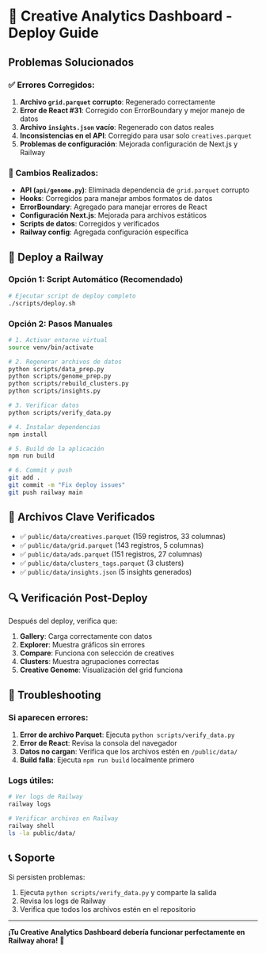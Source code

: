 # 🚀 Creative Analytics Dashboard - Deploy Guide

## Problemas Solucionados

### ✅ Errores Corregidos:

1. **Archivo `grid.parquet` corrupto**: Regenerado correctamente
2. **Error de React #31**: Corregido con ErrorBoundary y mejor manejo de datos
3. **Archivo `insights.json` vacío**: Regenerado con datos reales
4. **Inconsistencias en el API**: Corregido para usar solo `creatives.parquet`
5. **Problemas de configuración**: Mejorada configuración de Next.js y Railway

### 🔧 Cambios Realizados:

- **API (`api/genome.py`)**: Eliminada dependencia de `grid.parquet` corrupto
- **Hooks**: Corregidos para manejar ambos formatos de datos
- **ErrorBoundary**: Agregado para manejar errores de React
- **Configuración Next.js**: Mejorada para archivos estáticos
- **Scripts de datos**: Corregidos y verificados
- **Railway config**: Agregada configuración específica

## 🚀 Deploy a Railway

### Opción 1: Script Automático (Recomendado)

```bash
# Ejecutar script de deploy completo
./scripts/deploy.sh
```

### Opción 2: Pasos Manuales

```bash
# 1. Activar entorno virtual
source venv/bin/activate

# 2. Regenerar archivos de datos
python scripts/data_prep.py
python scripts/genome_prep.py
python scripts/rebuild_clusters.py
python scripts/insights.py

# 3. Verificar datos
python scripts/verify_data.py

# 4. Instalar dependencias
npm install

# 5. Build de la aplicación
npm run build

# 6. Commit y push
git add .
git commit -m "Fix deploy issues"
git push railway main
```

## 📁 Archivos Clave Verificados

- ✅ `public/data/creatives.parquet` (159 registros, 33 columnas)
- ✅ `public/data/grid.parquet` (143 registros, 5 columnas)
- ✅ `public/data/ads.parquet` (151 registros, 27 columnas)
- ✅ `public/data/clusters_tags.parquet` (3 clusters)
- ✅ `public/data/insights.json` (5 insights generados)

## 🔍 Verificación Post-Deploy

Después del deploy, verifica que:

1. **Gallery**: Carga correctamente con datos
2. **Explorer**: Muestra gráficos sin errores
3. **Compare**: Funciona con selección de creatives
4. **Clusters**: Muestra agrupaciones correctas
5. **Creative Genome**: Visualización del grid funciona

## 🐛 Troubleshooting

### Si aparecen errores:

1. **Error de archivo Parquet**: Ejecuta `python scripts/verify_data.py`
2. **Error de React**: Revisa la consola del navegador
3. **Datos no cargan**: Verifica que los archivos estén en `/public/data/`
4. **Build falla**: Ejecuta `npm run build` localmente primero

### Logs útiles:

```bash
# Ver logs de Railway
railway logs

# Verificar archivos en Railway
railway shell
ls -la public/data/
```

## 📞 Soporte

Si persisten problemas:

1. Ejecuta `python scripts/verify_data.py` y comparte la salida
2. Revisa los logs de Railway
3. Verifica que todos los archivos estén en el repositorio

---

**¡Tu Creative Analytics Dashboard debería funcionar perfectamente en Railway ahora!** 🎉 